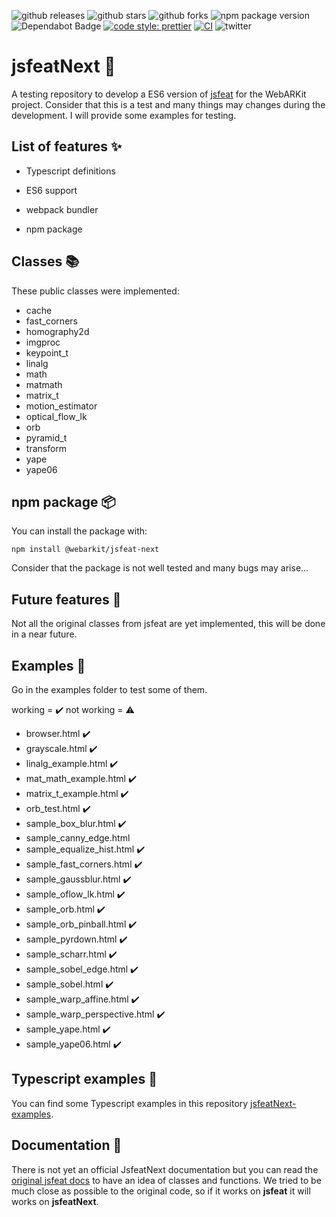 ![github releases](https://flat.badgen.net/github/release/webarkit/jsfeatNext)
![github stars](https://flat.badgen.net/github/stars/webarkit/jsfeatNext)
![github forks](https://flat.badgen.net/github/forks/webarkit/jsfeatNext)
![npm package version](https://flat.badgen.net/npm/v/@webarkit/jsfeat-next)
![Dependabot Badge](https://flat.badgen.net/dependabot/@webarkit/jsfeat-next?icon=dependabot)
[![code style: prettier](https://img.shields.io/badge/code_style-prettier-ff69b4.svg?style=flat-square)](https://github.com/prettier/prettier)
[![CI](https://github.com/webarkit/ARnft/actions/workflows/CI.yml/badge.svg)](https://github.com/webarkit/jsfeatNext/actions/workflows/CI.yml)
![twitter](https://flat.badgen.net/twitter/follow/WebarkitO)

# jsfeatNext 🚀

A testing repository to develop a ES6 version of [jsfeat](https://github.com/inspirit/jsfeat) for the WebARKit project. Consider that this is a test and many things may changes during the development. I will provide some examples for testing.

## List of features ✨

- Typescript definitions

- ES6 support

- webpack bundler

- npm package

## Classes 📚
These public classes were implemented:
- cache
- fast_corners
- homography2d
- imgproc
- keypoint_t
- linalg
- math
- matmath
- matrix_t
- motion_estimator
- optical_flow_lk
- orb
- pyramid_t
- transform
- yape
- yape06

## npm package 📦
You can install the package with:

`npm install @webarkit/jsfeat-next`

Consider that the package is not well tested and many bugs may arise...

## Future features 🔮
Not all the original classes from jsfeat are yet implemented, this will be done in a near future.

## Examples 🧪
Go in the examples folder to test some of them.

working = ✔️ not working = ⚠️

- browser.html ✔️
- grayscale.html ✔️
- linalg_example.html ✔️
- mat_math_example.html ✔️
- matrix_t_example.html ✔️
- orb_test.html ✔️
- sample_box_blur.html ✔️
- sample_canny_edge.html 
- sample_equalize_hist.html ✔️
- sample_fast_corners.html ✔️
- sample_gaussblur.html ✔️
- sample_oflow_lk.html ✔️
- sample_orb.html ✔️
- sample_orb_pinball.html ✔️
- sample_pyrdown.html ✔️
- sample_scharr.html ✔️
- sample_sobel_edge.html ✔️
- sample_sobel.html ✔️
- sample_warp_affine.html ✔️
- sample_warp_perspective.html ✔️
- sample_yape.html ✔️
- sample_yape06.html ✔️

## Typescript examples  📝

You can find some Typescript examples in this repository [jsfeatNext-examples](https://github.com/webarkit/jsfeatNext-examples). 

## Documentation 📖

There is not yet an official JsfeatNext documentation but you can read the [original jsfeat docs](https://inspirit.github.io/jsfeat/) to have an idea of classes and functions. We tried to be much close as possible to the original code, so if it works on **jsfeat** it will works on **jsfeatNext**.